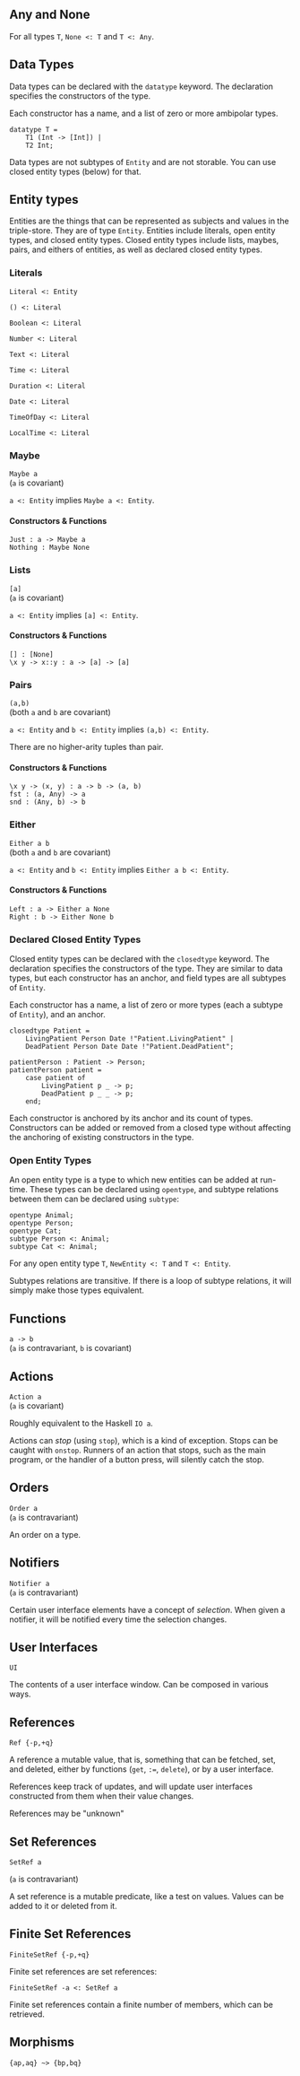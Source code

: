 ## Any and None

For all types `T`, `None <: T` and `T <: Any`.

## Data Types

Data types can be declared with the `datatype` keyword.
The declaration specifies the constructors of the type.

Each constructor has a name, and a list of zero or more ambipolar types.

```pinafore
datatype T =
    T1 (Int -> [Int]) |
    T2 Int;
```

Data types are not subtypes of `Entity` and are not storable.
You can use closed entity types (below) for that.

## Entity types

Entities are the things that can be represented as subjects and values in the triple-store.
They are of type `Entity`.
Entities include literals, open entity types, and closed entity types.
Closed entity types include lists, maybes, pairs, and eithers of entities, as well as declared closed entity types.

### Literals

`Literal <: Entity`

`() <: Literal`

`Boolean <: Literal`

`Number <: Literal`

`Text <: Literal`

`Time <: Literal`

`Duration <: Literal`

`Date <: Literal`

`TimeOfDay <: Literal`

`LocalTime <: Literal`

### Maybe

`Maybe a`  
(`a` is covariant)

`a <: Entity` implies `Maybe a <: Entity`.

#### Constructors & Functions
`Just : a -> Maybe a`  
`Nothing : Maybe None`

### Lists

`[a]`  
(`a` is covariant)

`a <: Entity` implies `[a] <: Entity`.

#### Constructors & Functions
`[] : [None]`  
`\x y -> x::y : a -> [a] -> [a]`

### Pairs

`(a,b)`  
(both `a` and `b` are covariant)

`a <: Entity` and `b <: Entity` implies `(a,b) <: Entity`.

There are no higher-arity tuples than pair.

#### Constructors & Functions
`\x y -> (x, y) : a -> b -> (a, b)`  
`fst : (a, Any) -> a`  
`snd : (Any, b) -> b`

### Either

`Either a b`  
(both `a` and `b` are covariant)

`a <: Entity` and `b <: Entity` implies `Either a b <: Entity`.

#### Constructors & Functions
`Left : a -> Either a None`  
`Right : b -> Either None b`

### Declared Closed Entity Types

Closed entity types can be declared with the `closedtype` keyword.
The declaration specifies the constructors of the type.
They are similar to data types, but each constructor has an anchor, and field types are all subtypes of `Entity`.

Each constructor has a name, a list of zero or more types (each a subtype of `Entity`), and an anchor.

```pinafore
closedtype Patient =
    LivingPatient Person Date !"Patient.LivingPatient" |
    DeadPatient Person Date Date !"Patient.DeadPatient";

patientPerson : Patient -> Person;
patientPerson patient =
    case patient of
        LivingPatient p _ -> p;
        DeadPatient p _ _ -> p;
    end;
```

Each constructor is anchored by its anchor and its count of types.
Constructors can be added or removed from a closed type without affecting the anchoring of existing constructors in the type.

### Open Entity Types

An open entity type is a type to which new entities can be added at run-time.
These types can be declared using `opentype`, and subtype relations between them can be declared using `subtype`:

```pinafore
opentype Animal;
opentype Person;
opentype Cat;
subtype Person <: Animal;
subtype Cat <: Animal;
```

For any open entity type `T`, `NewEntity <: T` and `T <: Entity`.

Subtypes relations are transitive.
If there is a loop of subtype relations, it will simply make those types equivalent.

## Functions

`a -> b`  
(`a` is contravariant, `b` is covariant)

## Actions

`Action a`  
(`a` is covariant)

Roughly equivalent to the Haskell `IO a`.

Actions can _stop_ (using `stop`), which is a kind of exception. Stops can be caught with `onstop`.
Runners of an action that stops, such as the main program, or the handler of a button press, will silently catch the stop.

## Orders

`Order a`  
(`a` is contravariant)

An order on a type.

## Notifiers

`Notifier a`  
(`a` is contravariant)

Certain user interface elements have a concept of _selection_.
When given a notifier, it will be notified every time the selection changes.

## User Interfaces

`UI`  

The contents of a user interface window. Can be composed in various ways.

## References

`Ref {-p,+q}`

A reference a mutable value, that is, something that can be fetched, set, and deleted, either by functions (`get`, `:=`, `delete`), or by a user interface.

References keep track of updates, and will update user interfaces constructed from them when their value changes.

References may be "unknown"

## Set References

`SetRef a`

(`a` is contravariant)

A set reference is a mutable predicate, like a test on values. Values can be added to it or deleted from it.

## Finite Set References

`FiniteSetRef {-p,+q}`

Finite set references are set references:

`FiniteSetRef -a <: SetRef a`

Finite set references contain a finite number of members, which can be retrieved.

## Morphisms

`{ap,aq} ~> {bp,bq}`
